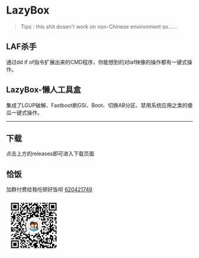 # LazyBox
> Tips : this shit dosen't work on non-Chinese environment so……
## LAF杀手
通过dd if of指令扩展出来的CMD程序，你能想到的对laf映像的操作都有一键式操作。
## LazyBox-懒人工具盒
集成了LGUP破解、Fastboot刷GSI、Boot、切换AB分区、禁用系统应用之类的傻瓜一键式操作。

----
## 下载
点击上方的releases即可进入下载页面
## 恰饭
加群付费给我吃顿好饭呗 [620421749](https://jq.qq.com/?_wv=1027&k=55mFD6u)

![恰饭](1.png)

